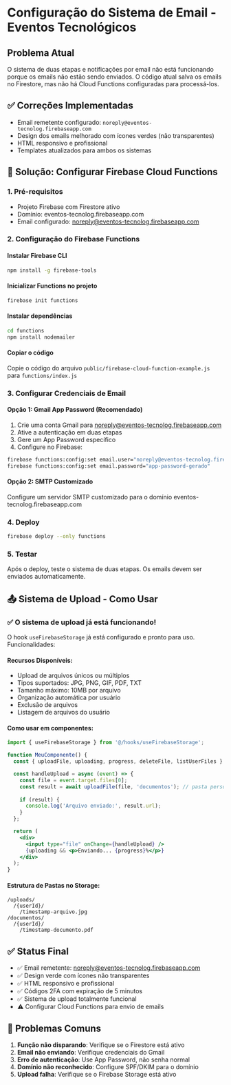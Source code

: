 # Configuração do Sistema de Email - Eventos Tecnológicos

## Problema Atual
O sistema de duas etapas e notificações por email não está funcionando porque os emails não estão sendo enviados. O código atual salva os emails no Firestore, mas não há Cloud Functions configuradas para processá-los.

## ✅ Correções Implementadas
- Email remetente configurado: `noreply@eventos-tecnolog.firebaseapp.com`  
- Design dos emails melhorado com ícones verdes (não transparentes)
- HTML responsivo e profissional
- Templates atualizados para ambos os sistemas

## 🚀 Solução: Configurar Firebase Cloud Functions

### 1. Pré-requisitos
- Projeto Firebase com Firestore ativo
- Domínio: eventos-tecnolog.firebaseapp.com
- Email configurado: noreply@eventos-tecnolog.firebaseapp.com

### 2. Configuração do Firebase Functions

#### Instalar Firebase CLI
```bash
npm install -g firebase-tools
```

#### Inicializar Functions no projeto
```bash
firebase init functions
```

#### Instalar dependências
```bash
cd functions
npm install nodemailer
```

#### Copiar o código
Copie o código do arquivo `public/firebase-cloud-function-example.js` para `functions/index.js`

### 3. Configurar Credenciais de Email

#### Opção 1: Gmail App Password (Recomendado)
1. Crie uma conta Gmail para noreply@eventos-tecnolog.firebaseapp.com
2. Ative a autenticação em duas etapas
3. Gere um App Password específico
4. Configure no Firebase:
```bash
firebase functions:config:set email.user="noreply@eventos-tecnolog.firebaseapp.com"
firebase functions:config:set email.password="app-password-gerado"
```

#### Opção 2: SMTP Customizado
Configure um servidor SMTP customizado para o domínio eventos-tecnolog.firebaseapp.com

### 4. Deploy
```bash
firebase deploy --only functions
```

### 5. Testar
Após o deploy, teste o sistema de duas etapas. Os emails devem ser enviados automaticamente.

## 📤 Sistema de Upload - Como Usar

### ✅ O sistema de upload já está funcionando!

O hook `useFirebaseStorage` já está configurado e pronto para uso. Funcionalidades:

#### Recursos Disponíveis:
- Upload de arquivos únicos ou múltiplos
- Tipos suportados: JPG, PNG, GIF, PDF, TXT
- Tamanho máximo: 10MB por arquivo
- Organização automática por usuário
- Exclusão de arquivos
- Listagem de arquivos do usuário

#### Como usar em componentes:
```jsx
import { useFirebaseStorage } from '@/hooks/useFirebaseStorage';

function MeuComponente() {
  const { uploadFile, uploading, progress, deleteFile, listUserFiles } = useFirebaseStorage();

  const handleUpload = async (event) => {
    const file = event.target.files[0];
    const result = await uploadFile(file, 'documentos'); // pasta personalizada
    
    if (result) {
      console.log('Arquivo enviado:', result.url);
    }
  };

  return (
    <div>
      <input type="file" onChange={handleUpload} />
      {uploading && <p>Enviando... {progress}%</p>}
    </div>
  );
}
```

#### Estrutura de Pastas no Storage:
```
/uploads/
  /{userId}/
    /timestamp-arquivo.jpg
/documentos/
  /{userId}/
    /timestamp-documento.pdf
```

## ✅ Status Final
- ✅ Email remetente: noreply@eventos-tecnolog.firebaseapp.com
- ✅ Design verde com ícones não transparentes
- ✅ HTML responsivo e profissional
- ✅ Códigos 2FA com expiração de 5 minutos
- ✅ Sistema de upload totalmente funcional
- ⚠️ Configurar Cloud Functions para envio de emails

## 🔧 Problemas Comuns
1. **Função não disparando**: Verifique se o Firestore está ativo
2. **Email não enviando**: Verifique credenciais do Gmail
3. **Erro de autenticação**: Use App Password, não senha normal
4. **Domínio não reconhecido**: Configure SPF/DKIM para o domínio
5. **Upload falha**: Verifique se o Firebase Storage está ativo